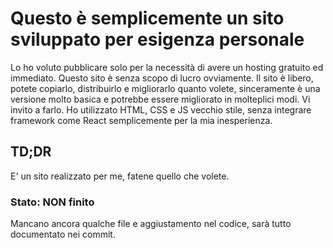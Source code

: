 # Questo è semplicemente un sito sviluppato per esigenza personale
Lo ho voluto pubblicare solo per la necessità di avere un hosting gratuito ed immediato. Questo sito è senza scopo di lucro ovviamente. Il sito è libero, potete copiarlo, distribuirlo e migliorarlo quanto volete, sinceramente è una versione molto basica e potrebbe essere migliorato in molteplici modi. Vi invito a farlo.
Ho utilizzato HTML, CSS e JS vecchio stile, senza integrare framework come React semplicemente per la mia inesperienza.

## TD;DR
E' un sito realizzato per me, fatene quello che volete.

### Stato: NON finito
Mancano ancora qualche file e aggiustamento nel codice, sarà tutto documentato nei commit.
